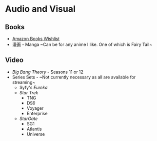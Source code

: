 # Audio and Visual

## Books

- [Amazon Books Wishlist](https://www.amazon.com/hz/wishlist/dl/invite/h2mGDQU)
- 漫画 - Manga ~Can be for any anime I like. One of which is Fairy Tail~

## Video

- _Big Bang Theory_ - Seasons 11 or 12
- Series Sets - ~Not currently necessary as all are available for streaming~
  - Syfy's _Eureka_
  - _Star Trek_
    - TNG
    - DS9
    - Voyager
    - Enterprise
  - _StarGate_
    - SG1
    - Atlantis
    - Universe
